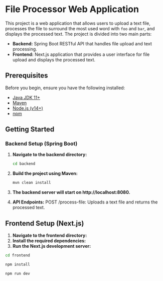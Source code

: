 # File Processor Web Application

This project is a web application that allows users to upload a text file, processes the file to surround the most used word with `foo` and `bar`, and displays the processed text. The project is divided into two main parts:

- **Backend:** Spring Boot RESTful API that handles file upload and text processing.
- **Frontend:** Next.js application that provides a user interface for file upload and displays the processed text.

## Prerequisites

Before you begin, ensure you have the following installed:

- [Java JDK 11+](https://www.oracle.com/java/technologies/javase-jdk11-downloads.html)
- [Maven](https://maven.apache.org/)
- [Node.js (v14+)](https://nodejs.org/)
- [npm](https://www.npmjs.com/)


## Getting Started

### Backend Setup (Spring Boot)

1. **Navigate to the backend directory:**

   ```bash
   cd backend

2. **Build the project using Maven:**

    ```bash
    mvn clean install

3. **The backend server will start on http://localhost:8080.**

4. **API Endpoints:**
   POST /process-file: Uploads a text file and returns the processed text.

## Frontend Setup (Next.js)

1. **Navigate to the frontend directory:**
2. **Install the required dependencies:**
3. **Run the Next.js development server:**


```bash
cd frontend

npm install

npm run dev




